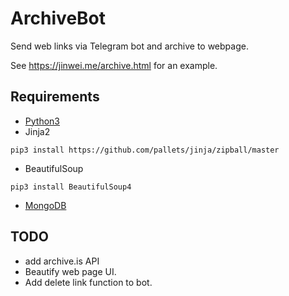 # ArchiveBot

Send web links via Telegram bot and archive to webpage.

See https://jinwei.me/archive.html for an example.

## Requirements

+ [Python3](https://www.python.org/downloads/)
+ Jinja2
```
pip3 install https://github.com/pallets/jinja/zipball/master
```
+ BeautifulSoup
```
pip3 install BeautifulSoup4
```
+ [MongoDB](https://www.mongodb.com/download-center?jmp=nav#community)


## TODO

+ add archive.is API
+ Beautify web page UI.
+ Add delete link function to bot.
